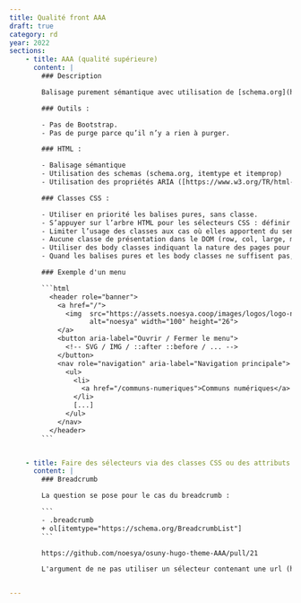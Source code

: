 ```yaml
---
title: Qualité front AAA
draft: true
category: rd
year: 2022
sections:
    - title: AAA (qualité supérieure)
      content: |
        ### Description

        Balisage purement sémantique avec utilisation de [schema.org](http://schema.org/) et aria.

        ### Outils :

        - Pas de Bootstrap.
        - Pas de purge parce qu’il n’y a rien à purger.

        ### HTML :

        - Balisage sémantique
        - Utilisation des schemas (schema.org, itemtype et itemprop)
        - Utilisation des propriétés ARIA ([https://www.w3.org/TR/html-aria/](https://www.w3.org/TR/html-aria/))

        ### Classes CSS :

        - Utiliser en priorité les balises pures, sans classe.
        - S’appuyer sur l’arbre HTML pour les sélecteurs CSS : définir une limite de niveaux pour garder une bonne lisibilité / maintenabilité.
        - Limiter l’usage des classes aux cas où elles apportent du sens, sans pour autant diminuer la compréhension et la maintenabilité.
        - Aucune classe de présentation dans le DOM (row, col, large, mb-5...).
        - Utiliser des body classes indiquant la nature des pages pour du contexte.
        - Quand les balises pures et les body classes ne suffisent pas, ajouter des classes qui indiquent la nature des objets traités (post, person, author, product...)

        ### Exemple d'un menu

        ```html
          <header role="banner">
            <a href="/">
              <img  src="https://assets.noesya.coop/images/logos/logo-noesya.svg"
                    alt="noesya" width="100" height="26">
            </a>
            <button aria-label="Ouvrir / Fermer le menu">
              <!-- SVG / IMG / ::after ::before / ... -->
            </button>
            <nav role="navigation" aria-label="Navigation principale">
              <ul>
                <li>
                  <a href="/communs-numeriques">Communs numériques</a>
                </li>
                [...]
              </ul>
            </nav>
          </header>
        ```


    - title: Faire des sélecteurs via des classes CSS ou des attributs HTML ?
      content: |
        ### Breadcrumb

        La question se pose pour le cas du breadcrumb : 

        ```
        - .breadcrumb
        + ol[itemtype="https://schema.org/BreadcrumbList"]
        ```

        https://github.com/noesya/osuny-hugo-theme-AAA/pull/21

        L'argument de ne pas utiliser un sélecteur contenant une url (https://schema.org) ne tient pas, car selon le web de Tim Berners-Lee, une page web est un contrat dont l'URI ne doit pas changer.


---
```

